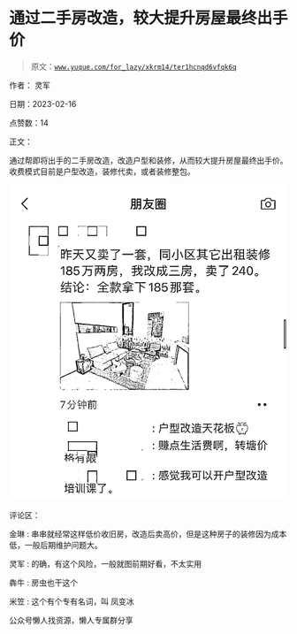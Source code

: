 # 通过二手房改造，较大提升房屋最终出手价

> 原文：[`www.yuque.com/for_lazy/xkrm14/ter1hcnqd6vfqk6q`](https://www.yuque.com/for_lazy/xkrm14/ter1hcnqd6vfqk6q)

作者： 灵军

日期：2023-02-16

点赞数：14

正文：

通过帮即将出手的二手房改造，改造户型和装修，从而较大提升房屋最终出手价。 收费模式目前是户型改造，装修代卖，或者装修整包。

![](img/e8aa98d48c297f6216a7df46b35c1995.png)  

评论区：

金琳 : 串串就经常这样低价收旧房，改造后卖高价，但是这种房子的装修因为成本低，一般后期维护问题大。

灵军 : 的确，有这个风险，一般就图前期好看，不太实用

犇牛 : 房虫也干这个

米笠 : 这个有个专有名词，叫 凤变冰

公众号懒人找资源，懒人专属群分享

